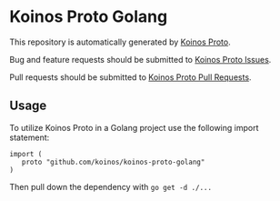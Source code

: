 # Koinos Proto Golang

This repository is automatically generated by [Koinos Proto](https://github.com/koinos/koinos-proto).

Bug and feature requests should be submitted to [Koinos Proto Issues](https://github.com/koinos/koinos-proto/issues).

Pull requests should be submitted to [Koinos Proto Pull Requests](https://github.com/koinos/koinos-proto/pulls).

## Usage

To utilize Koinos Proto in a Golang project use the following import statement:

```
import (
   proto "github.com/koinos/koinos-proto-golang"
)
```

Then pull down the dependency with `go get -d ./...`
